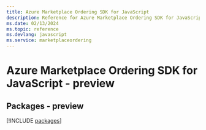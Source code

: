 ```yaml
---
title: Azure Marketplace Ordering SDK for JavaScript
description: Reference for Azure Marketplace Ordering SDK for JavaScript
ms.date: 02/13/2024
ms.topic: reference
ms.devlang: javascript
ms.service: marketplaceordering
---
```

# Azure Marketplace Ordering SDK for JavaScript - preview
## Packages - preview
[!INCLUDE [packages](marketplace-ordering-index.md)]